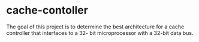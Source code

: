 # cache-contoller
The goal of this project is to determine the best architecture for a cache controller that interfaces to a 32- bit microprocessor with a 32-bit data bus.
